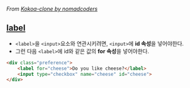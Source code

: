 *From [Kokoa-clone by nomadcoders](https://nomadcoders.co/kokoa-clone)*

## [label](https://developer.mozilla.org/ko/docs/Web/HTML/Element/label)
- `<label>`을 `<input>`요소와 연관시키려면, `<input>`에 **id 속성**을 넣어야한다.
- 그런 다음 `<label>`에 id와 같은 값의  **for 속성**을 넣어야한다.
```html
<div class="preference">
    <label for="cheese">Do you like cheese?</label>
    <input type="checkbox" name="cheese" id="cheese">
</div>
```
